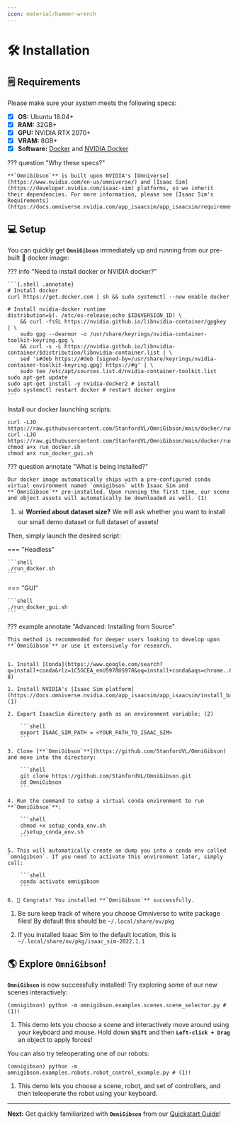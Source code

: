 ```yaml
---
icon: material/hammer-wrench
---
```


# 🛠️ **Installation**

## 🗒️ **Requirements**

Please make sure your system meets the following specs:

- [x] **OS:** Ubuntu 18.04+
- [x] **RAM:** 32GB+
- [x] **GPU:** NVIDIA RTX 2070+
- [x] **VRAM:** 8GB+
- [x] **Software:** [Docker]() and [NVIDIA Docker]()

??? question "Why these specs?"
    
    **`OmniGibson`** is built upon NVIDIA's [Omniverse](https://www.nvidia.com/en-us/omniverse/) and [Isaac Sim](https://developer.nvidia.com/isaac-sim) platforms, so we inherit their dependencies. For more information, please see [Isaac Sim's Requirements](https://docs.omniverse.nvidia.com/app_isaacsim/app_isaacsim/requirements.html).

## 💻 **Setup**

You can quickly get **`OmniGibson`** immediately up and running from our pre-built 🐳 docker image:

??? info "Need to install docker or NVIDIA docker?"
    
    ```{.shell .annotate}
    # Install docker
    curl https://get.docker.com | sh && sudo systemctl --now enable docker

    # Install nvidia-docker runtime
    distribution=$(. /etc/os-release;echo $ID$VERSION_ID) \
        && curl -fsSL https://nvidia.github.io/libnvidia-container/gpgkey | \
        sudo gpg --dearmor -o /usr/share/keyrings/nvidia-container-toolkit-keyring.gpg \
        && curl -s -L https://nvidia.github.io/libnvidia-container/$distribution/libnvidia-container.list | \
        sed 's#deb https://#deb [signed-by=/usr/share/keyrings/nvidia-container-toolkit-keyring.gpg] https://#g' | \
        sudo tee /etc/apt/sources.list.d/nvidia-container-toolkit.list
    sudo apt-get update
    sudo apt-get install -y nvidia-docker2 # install
    sudo systemctl restart docker # restart docker engine
    ```

Install our docker launching scripts:
```shell
curl -LJO https://raw.githubusercontent.com/StanfordVL/OmniGibson/main/docker/run_docker.sh
curl -LJO https://raw.githubusercontent.com/StanfordVL/OmniGibson/main/docker/run_docker_gui.sh
chmod a+x run_docker.sh
chmod a+x run_docker_gui.sh
```

??? question annotate "What is being installed?"

    Our docker image automatically ships with a pre-configured conda virtual environment named `omnigibson` with Isaac Sim and **`OmniGibson`** pre-installed. Upon running the first time, our scene and object assets will automatically be downloaded as well. (1)

1.  📊 **Worried about dataset size?** We will ask whether you want to install our small demo dataset or full dataset of assets!


Then, simply launch the desired script:

=== "Headless"

    ```shell
    ./run_docker.sh
    ```

=== "GUI"

    ```shell
    ./run_docker_gui.sh
    ```

??? example annotate "Advanced: Installing from Source"

    This method is recommended for deeper users looking to develop upon **`OmniGibson`** or use it extensively for research. 

    
    1. Install [Conda](https://www.google.com/search?q=install+conda&rlz=1C5GCEA_enUS978US978&oq=install+conda&aqs=chrome..69i57l2j69i59l2j0i271j69i60l3.922j0j7&sourceid=chrome&ie=UTF-8)

    1. Install NVIDIA's [Isaac Sim platform](https://docs.omniverse.nvidia.com/app_isaacsim/app_isaacsim/install_basic.html) (1)

    2. Export IsaacSim directory path as an environment variable: (2)

        ```shell
        export ISAAC_SIM_PATH = <YOUR_PATH_TO_ISAAC_SIM>
        ```

    3. Clone [**`OmniGibson`**](https://github.com/StanfordVL/OmniGibson) and move into the directory:

        ```shell
        git clone https://github.com/StanfordVL/OmniGibson.git
        cd OmniGibson
        ```

    4. Run the command to setup a virtual conda environment to run **`OmniGibson`**:

        ```shell
        chmod +x setup_conda_env.sh
        ./setup_conda_env.sh
        ```

    5. This will automatically create an dump you into a conda env called `omnigibson`. If you need to activate this environment later, simply call:

        ```shell
        conda activate omnigibson
        ```

    6. 🎉 Congrats! You installed **`OmniGibson`** successfully.  

1. Be sure keep track of where you choose Omniverse to write package files! By default this should be `~/.local/share/ov/pkg`

2. If you installed Isaac Sim to the default location, this is `~/.local/share/ov/pkg/isaac_sim-2022.1.1`


## 🌎 **Explore `OmniGibson`!**

**`OmniGibson`** is now successfully installed! Try exploring some of our new scenes interactively:

```{.shell .annotate}
(omnigibson) python -m omnigibson.examples.scenes.scene_selector.py # (1)!
```

1. This demo lets you choose a scene and interactively move around using your keyboard and mouse. Hold down **`Shift`** and then **`Left-click + Drag`** an object to apply forces!

You can also try teleoperating one of our robots:

```{.shell .annotate}
(omnigibson) python -m omnigibson.examples.robots.robot_control_example.py # (1)!
```

1. This demo lets you choose a scene, robot, and set of controllers, and then teleoperate the robot using your keyboard.

***

**Next:** Get quickly familiarized with **`OmniGibson`** from our [Quickstart Guide](./quickstart.md)!
